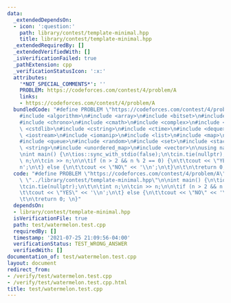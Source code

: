 ```yaml
---
data:
  _extendedDependsOn:
  - icon: ':question:'
    path: library/contest/template-minimal.hpp
    title: library/contest/template-minimal.hpp
  _extendedRequiredBy: []
  _extendedVerifiedWith: []
  _isVerificationFailed: true
  _pathExtension: cpp
  _verificationStatusIcon: ':x:'
  attributes:
    '*NOT_SPECIAL_COMMENTS*': ''
    PROBLEM: https://codeforces.com/contest/4/problem/A
    links:
    - https://codeforces.com/contest/4/problem/A
  bundledCode: "#define PROBLEM \"https://codeforces.com/contest/4/problem/A\"\n\n\
    #include <algorithm>\n#include <array>\n#include <bitset>\n#include <cassert>\n\
    #include <chrono>\n#include <cmath>\n#include <complex>\n#include <cstdio>\n#include\
    \ <cstdlib>\n#include <cstring>\n#include <ctime>\n#include <deque>\n#include\
    \ <iostream>\n#include <iomanip>\n#include <list>\n#include <map>\n#include <numeric>\n\
    #include <queue>\n#include <random>\n#include <set>\n#include <stack>\n#include\
    \ <string>\n#include <unordered_map>\n#include <vector>\n\nusing namespace std;\n\
    \nint main() {\n\tios::sync_with_stdio(false);\n\tcin.tie(nullptr);\n\t\n\tint\
    \ n;\n\tcin >> n;\n\n\tif (n > 2 && n % 2 == 0) {\n\t\tcout << \"YES\" << '\\\
    n';\n\t} else {\n\t\tcout << \"NO\" << '\\n';\n\t}\n\t\n\treturn 0; \n}\n"
  code: "#define PROBLEM \"https://codeforces.com/contest/4/problem/A\"\n\n#include\
    \ \"../library/contest/template-minimal.hpp\"\n\nint main() {\n\tios::sync_with_stdio(false);\n\
    \tcin.tie(nullptr);\n\t\n\tint n;\n\tcin >> n;\n\n\tif (n > 2 && n % 2 == 0) {\n\
    \t\tcout << \"YES\" << '\\n';\n\t} else {\n\t\tcout << \"NO\" << '\\n';\n\t}\n\
    \t\n\treturn 0; \n}"
  dependsOn:
  - library/contest/template-minimal.hpp
  isVerificationFile: true
  path: test/watermelon.test.cpp
  requiredBy: []
  timestamp: '2021-07-25 21:09:56-04:00'
  verificationStatus: TEST_WRONG_ANSWER
  verifiedWith: []
documentation_of: test/watermelon.test.cpp
layout: document
redirect_from:
- /verify/test/watermelon.test.cpp
- /verify/test/watermelon.test.cpp.html
title: test/watermelon.test.cpp
---
```

